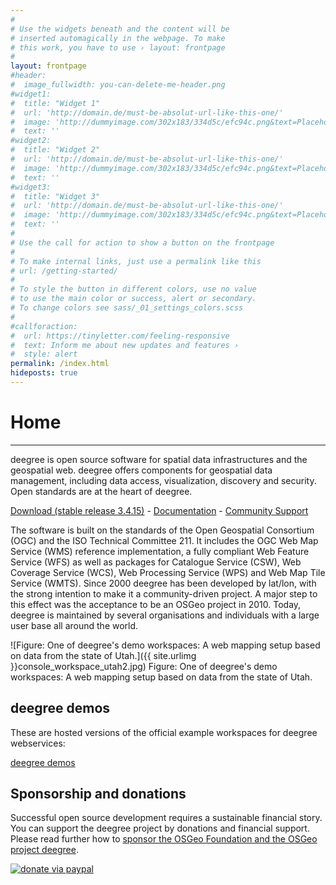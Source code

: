 ```yaml
---
#
# Use the widgets beneath and the content will be
# inserted automagically in the webpage. To make
# this work, you have to use › layout: frontpage
#
layout: frontpage
#header:
#  image_fullwidth: you-can-delete-me-header.png
#widget1:
#  title: "Widget 1"
#  url: 'http://domain.de/must-be-absolut-url-like-this-one/'
#  image: 'http://dummyimage.com/302x183/334d5c/efc94c.png&text=Placeholder'
#  text: ''
#widget2:
#  title: "Widget 2"
#  url: 'http://domain.de/must-be-absolut-url-like-this-one/'
#  image: 'http://dummyimage.com/302x183/334d5c/efc94c.png&text=Placeholder'
#  text: ''
#widget3:
#  title: "Widget 3"
#  url: 'http://domain.de/must-be-absolut-url-like-this-one/'
#  image: 'http://dummyimage.com/302x183/334d5c/efc94c.png&text=Placeholder'
#  text: ''
#
# Use the call for action to show a button on the frontpage
#
# To make internal links, just use a permalink like this
# url: /getting-started/
#
# To style the button in different colors, use no value
# to use the main color or success, alert or secondary.
# To change colors see sass/_01_settings_colors.scss
#
#callforaction:
#  url: https://tinyletter.com/feeling-responsive
#  text: Inform me about new updates and features ›
#  style: alert
permalink: /index.html
hideposts: true
---
```


# Home
---
deegree is open source software for spatial data infrastructures and the geospatial web. deegree offers components for geospatial data management, including data access, visualization, discovery and security. Open standards are at the heart of deegree.


[Download (stable release 3.4.15)](/download) - [Documentation](/documentation) - [Community Support](/community)

The software is built on the standards of the Open Geospatial Consortium (OGC) and the ISO Technical Committee 211. It includes the OGC Web Map Service (WMS) reference implementation, a fully compliant Web Feature Service (WFS) as well as packages for Catalogue Service (CSW), Web Coverage Service (WCS), Web Processing Service (WPS) and Web Map Tile Service (WMTS). Since 2000 deegree has been developed by lat/lon, with the strong intention to make it a community-driven project. A major step to this effect was the acceptance to be an OSGeo project in 2010. Today, deegree is maintained by several organisations and individuals with a large user base all around the world.

![Figure: One of deegree's demo workspaces: A web mapping setup based on data from the state of Utah.]({{ site.urlimg }}console_workspace_utah2.jpg)
Figure: One of deegree's demo workspaces: A web mapping setup based on data from the state of Utah.

## deegree demos
These are hosted versions of the official example workspaces for deegree webservices:

[deegree demos](/demo)

##  Sponsorship and donations

Successful open source development requires a sustainable financial story. You can support the deegree project by donations and financial support. Please read further how to [sponsor the OSGeo Foundation and the OSGeo project deegree](https://github.com/deegree/deegree3/wiki/Sponsorship).

<a href="https://www.paypal.com/donate/?cmd=_s-xclick&hosted_button_id=NWV8QNKA36YGL&source=url" target="_blank" rel="noopener noreferrer"><img src="{{ site.urlimg }}paypal_donate.png" alt="donate via paypal"/></a>
